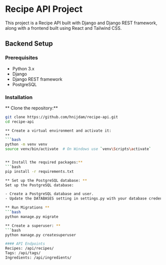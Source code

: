 # Recipe API Project

This project is a Recipe API built with Django and Django REST framework, along with a frontend built using React and Tailwind CSS.

## Backend Setup

### Prerequisites

- Python 3.x
- Django
- Django REST framework
- PostgreSQL

### Installation

** Clone the repository:**
   ```bash
   git clone https://github.com/hnijdam/recipe-api.git
   cd recipe-api

** Create a virtual environment and activate it:
**
```bash
python -m venv venv
source venv/bin/activate  # On Windows use `venv\Scripts\activate`


** Install the required packages:**
```bash
pip install -r requirements.txt

** Set up the PostgreSQL database: **
Set up the PostgreSQL database:

- Create a PostgreSQL database and user.
- Update the DATABASES setting in settings.py with your database credentials.

** Run Migrations **
```bash
python manage.py migrate

** Create a superuser: **
```bash
python manage.py createsuperuser

#### API Endpoints
Recipes: /api/recipes/
Tags: /api/tags/
Ingredients: /api/ingredients/




